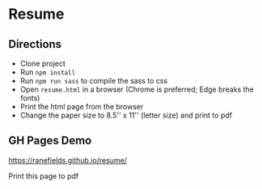# Resume

## Directions

* Clone project
* Run `npm install`
* Run `npm run sass` to compile the sass to css
* Open `resume.html` in a browser (Chrome is preferred; Edge breaks the fonts)
* Print the html page from the browser
* Change the paper size to 8.5'' x 11'' (letter size) and print to pdf

## GH Pages Demo

https://ranefields.github.io/resume/

Print this page to pdf
